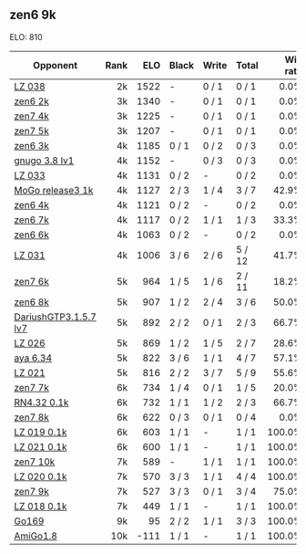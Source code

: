 ## zen6 9k ##

ELO: 810

Opponent | Rank | ELO | Black | Write | Total | Win rate
---------|-----:|----:|-------|-------|-------|-------:
[LZ 038](LZ%20038.md) | 2k | 1522 | - | 0 / 1 | 0 / 1 | 0.0%
[zen6 2k](zen6%202k.md) | 3k | 1340 | - | 0 / 1 | 0 / 1 | 0.0%
[zen7 4k](zen7%204k.md) | 3k | 1225 | - | 0 / 1 | 0 / 1 | 0.0%
[zen7 5k](zen7%205k.md) | 3k | 1207 | - | 0 / 1 | 0 / 1 | 0.0%
[zen6 3k](zen6%203k.md) | 4k | 1185 | 0 / 1 | 0 / 2 | 0 / 3 | 0.0%
[gnugo 3.8 lv1](gnugo%203.8%20lv1.md) | 4k | 1152 | - | 0 / 3 | 0 / 3 | 0.0%
[LZ 033](LZ%20033.md) | 4k | 1131 | 0 / 2 | - | 0 / 2 | 0.0%
[MoGo release3 1k](MoGo%20release3%201k.md) | 4k | 1127 | 2 / 3 | 1 / 4 | 3 / 7 | 42.9%
[zen6 4k](zen6%204k.md) | 4k | 1121 | 0 / 2 | - | 0 / 2 | 0.0%
[zen6 7k](zen6%207k.md) | 4k | 1117 | 0 / 2 | 1 / 1 | 1 / 3 | 33.3%
[zen6 6k](zen6%206k.md) | 4k | 1063 | 0 / 2 | - | 0 / 2 | 0.0%
[LZ 031](LZ%20031.md) | 4k | 1006 | 3 / 6 | 2 / 6 | 5 / 12 | 41.7%
[zen7 6k](zen7%206k.md) | 5k | 964 | 1 / 5 | 1 / 6 | 2 / 11 | 18.2%
[zen6 8k](zen6%208k.md) | 5k | 907 | 1 / 2 | 2 / 4 | 3 / 6 | 50.0%
[DariushGTP3.1.5.7 lv7](DariushGTP3.1.5.7%20lv7.md) | 5k | 892 | 2 / 2 | 0 / 1 | 2 / 3 | 66.7%
[LZ 026](LZ%20026.md) | 5k | 869 | 1 / 2 | 1 / 5 | 2 / 7 | 28.6%
[aya 6.34](aya%206.34.md) | 5k | 822 | 3 / 6 | 1 / 1 | 4 / 7 | 57.1%
[LZ 021](LZ%20021.md) | 5k | 816 | 2 / 2 | 3 / 7 | 5 / 9 | 55.6%
[zen7 7k](zen7%207k.md) | 6k | 734 | 1 / 4 | 0 / 1 | 1 / 5 | 20.0%
[RN4.32 0.1k](RN4.32%200.1k.md) | 6k | 732 | 1 / 1 | 1 / 2 | 2 / 3 | 66.7%
[zen7 8k](zen7%208k.md) | 6k | 622 | 0 / 3 | 0 / 1 | 0 / 4 | 0.0%
[LZ 019 0.1k](LZ%20019%200.1k.md) | 6k | 603 | 1 / 1 | - | 1 / 1 | 100.0%
[LZ 021 0.1k](LZ%20021%200.1k.md) | 6k | 600 | 1 / 1 | - | 1 / 1 | 100.0%
[zen7 10k](zen7%2010k.md) | 7k | 589 | - | 1 / 1 | 1 / 1 | 100.0%
[LZ 020 0.1k](LZ%20020%200.1k.md) | 7k | 570 | 3 / 3 | 1 / 1 | 4 / 4 | 100.0%
[zen7 9k](zen7%209k.md) | 7k | 527 | 3 / 3 | 0 / 1 | 3 / 4 | 75.0%
[LZ 018 0.1k](LZ%20018%200.1k.md) | 7k | 449 | 1 / 1 | - | 1 / 1 | 100.0%
[Go169](Go169.md) | 9k | 95 | 2 / 2 | 1 / 1 | 3 / 3 | 100.0%
[AmiGo1.8](AmiGo1.8.md) | 10k | -111 | 1 / 1 | - | 1 / 1 | 100.0%

